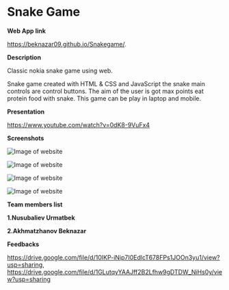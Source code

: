 # Snake Game

**Web App link**

 https://beknazar09.github.io/Snakegame/.



**Description**

Classic nokia snake game using web.

Snake game created with HTML & CSS and JavaScript the snake main controls are control buttons. The aim of the user is got max points eat protein food with snake. This game can be play in laptop and mobile.



**Presentation**

https://www.youtube.com/watch?v=0dK8-9VuFx4



**Screenshots**

![Image of website](https://github.com/beknazar09/websnakegame/blob/main/images/img1.png)

![Image of website](https://github.com/beknazar09/websnakegame/blob/main/images/img2.png)

![Image of website](https://github.com/beknazar09/websnakegame/blob/main/images/img3.png)

![Image of website](https://github.com/beknazar09/websnakegame/blob/main/images/img4.png)


**Team members list**

**1.Nusubaliev Urmatbek**

**2.Akhmatzhanov Beknazar**

**Feedbacks**

https://drive.google.com/file/d/10IKP-iNip7I0EdlcT678FPs1JOOn3yu1/view?usp=sharing, https://drive.google.com/file/d/1GLutqyYAAJff2B2Lfhw9gDTDW_NiHs0y/view?usp=sharing
